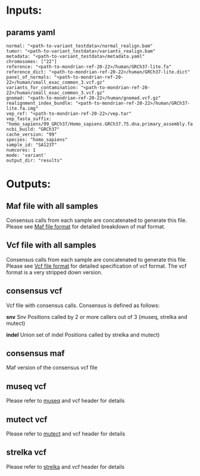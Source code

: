 # Inputs:

## params yaml

```
normal: "<path-to-variant_testdata>/normal_realign.bam"
tumor: "<path-to-variant_testdata>/variants_realign.bam"
metadata: "<path-to-variant_testdata>/metadata.yaml"
chromosomes: ["22"]
reference: "<path-to-mondrian-ref-20-22>/human/GRCh37-lite.fa"
reference_dict: "<path-to-mondrian-ref-20-22>/human/GRCh37-lite.dict"
panel_of_normals: "<path-to-mondrian-ref-20-22>/human/small_exac_common_3.vcf.gz"
variants_for_contamination: "<path-to-mondrian-ref-20-22>/human/small_exac_common_3.vcf.gz"
gnomad: "<path-to-mondrian-ref-20-22>/human/gnomad.vcf.gz"
realignment_index_bundle: "<path-to-mondrian-ref-20-22>/human/GRCh37-lite.fa.img"
vep_ref: "<path-to-mondrian-ref-20-22>/vep.tar"
vep_fasta_suffix: "homo_sapiens/99_GRCh37/Homo_sapiens.GRCh37.75.dna.primary_assembly.fa.gz"
ncbi_build: "GRCh37"
cache_version: "99"
species: "homo_sapiens"
sample_id: "SA123T"
numcores: 1
mode: 'variant'
output_dir: "results"
```


# Outputs:

## Maf file with all samples

Consensus calls from each sample are concatenated to generate this file. Please see [Maf file format](https://docs.gdc.cancer.gov/Data/File_Formats/MAF_Format/) for detailed breakdown of maf format. 

## Vcf file with all samples

Consensus calls from each sample are concatenated to generate this file. Please see [Vcf file format](https://samtools.github.io/hts-specs/VCFv4.2.pdf) for detailed specification of vcf format. 
The vcf format is a very stripped down version.

## consensus vcf

Vcf file with consensus calls. Consensus is defined as follows:

**snv**
Snv Positions called by 2 or more callers out of 3 (museq, strelka and mutect)

**indel**
Union set of indel Positions called by strelka and mutect)

## consensus maf

Maf version of the consensus vcf file

## museq vcf
Please refer to [museq](https://github.com/shahcompbio/mutationseq) and vcf header for details

## mutect vcf
Please refer to [mutect](https://gatk.broadinstitute.org/hc/en-us/articles/360037593851-Mutect2) and vcf header for details


## strelka vcf
Please refer to [strelka](https://github.com/Illumina/strelka) and vcf header for details
